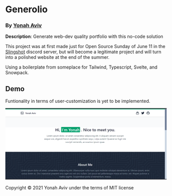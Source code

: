 # Generolio

### By [Yonah Aviv](https://yonah.vercel.app)


__Description__: Generate web-dev quality portfolio with this no-code solution

This project was at first made just for Open Source Sunday of June 11 in the [Slingshot](https://slingshotahead.com/) discord server, but will become a legitimate project and will turn into a polished website at the end of the summer.

Using a boilerplate from someplace for Tailwind, Typescript, Svelte, and Snowpack. 

## Demo
Funtionality in terms of user-customization is yet to be implemented.

![](example-portfolio-screenshot.png)

Copyright © 2021 Yonah Aviv under the terms of MIT license
